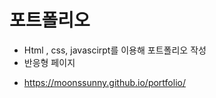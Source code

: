 # 포트폴리오

- Html , css, javascirpt를 이용해 포트폴리오 작성
- 반응형 페이지

* https://moonssunny.github.io/portfolio/
